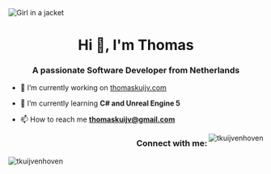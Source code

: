<img src="[https://media.discordapp.net/attachments/1054355603549589557/1054358297693667348/image_30.png?width=1440&height=450]" alt="Girl in a jacket">

<h1 align="center">Hi 👋, I'm Thomas</h1>
<h3 align="center">A passionate Software Developer from Netherlands</h3>

- 🔭 I’m currently working on [thomaskuijv.com](thomaskuijv.com)

- 🌱 I’m currently learning **C# and Unreal Engine 5**

- 📫 How to reach me **thomaskuijv@gmail.com**

<p><img align="right" src="https://github-readme-stats.vercel.app/api/top-langs?username=tkuijvenhoven&show_icons=true&locale=en&layout=compact" alt="tkuijvenhoven" /></p>

<h3 align="right">Connect with me:</h3>
<p align="right">
</p>


<p><img align="center" src="https://github-readme-stats.vercel.app/api/top-langs?username=tkuijvenhoven&show_icons=true&locale=en&layout=compact" alt="tkuijvenhoven" /></p>
